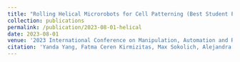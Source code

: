 ```yaml
---
title: "Rolling Helical Microrobots for Cell Patterning (Best Student Paper Nomination)"
collection: publications
permalink: /publication/2023-08-01-helical
date: 2023-08-01
venue: '2023 International Conference on Manipulation, Automation and Robotics at Small Scales (MARSS)'
citation: 'Yanda Yang, Fatma Ceren Kirmizitas, Max Sokolich, Alejandra Valencia, David Rivas, M. Çağatay Karakan, Alice E. White, Andreas A. Malikopoulos, Sambeeta Das'
---
```

